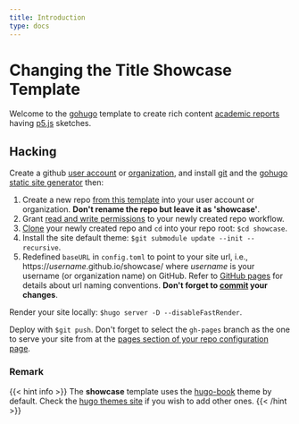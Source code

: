 ```yaml
---
title: Introduction
type: docs
---
```


# Changing the Title Showcase Template

Welcome to the [gohugo](https://gohugo.io/) template to create rich content [academic reports](https://www.wordy.com/writers-workshop/writing-an-academic-report/) having [p5.js](https://p5js.org/) sketches.

## Hacking

Create a github [user account](https://docs.github.com/en/get-started/signing-up-for-github/signing-up-for-a-new-github-account) or [organization](https://docs.github.com/en/organizations/collaborating-with-groups-in-organizations/creating-a-new-organization-from-scratch), and install [git](https://git-scm.com/) and the [gohugo](https://gohugo.io/) [static site generator](https://jamstack.org/generators/) then:

1. Create a new repo [from this template](https://docs.github.com/en/repositories/creating-and-managing-repositories/creating-a-repository-from-a-template#creating-a-repository-from-a-template) into your user account or organization. **Don't rename the repo but leave it as 'showcase'**.
2. Grant [read and write permissions](https://docs.github.com/en/repositories/managing-your-repositorys-settings-and-features/enabling-features-for-your-repository/managing-github-actions-settings-for-a-repository#configuring-the-default-github_token-permissions) to your newly created repo workflow.
3. [Clone](https://docs.github.com/en/repositories/creating-and-managing-repositories/cloning-a-repository) your newly created repo and `cd` into your repo root: `$cd showcase`.
4. Install the site default theme: `$git submodule update --init --recursive`.
5. Redefined `baseURL` in `config.toml` to point to your site url, i.e., https://*username*.github.io/showcase/ where *username* is your username (or organization name) on GitHub. Refer to [GitHub pages](https://pages.github.com/) for details about url naming conventions. **Don't forget to [commit](https://github.com/git-guides/git-commit) your changes**.

Render your site locally: `$hugo server -D --disableFastRender`.

Deploy with `$git push`. Don't forget to select the `gh-pages` branch as the one to serve your site from at the [pages section of your repo configuration page](https://docs.github.com/en/pages/getting-started-with-github-pages/configuring-a-publishing-source-for-your-github-pages-site).

### Remark

{{< hint info >}}
The **showcase** template uses the [hugo-book](https://github.com/alex-shpak/hugo-book) theme by default. Check the [hugo themes site](https://themes.gohugo.io/) if you wish to add other ones.
{{< /hint >}}